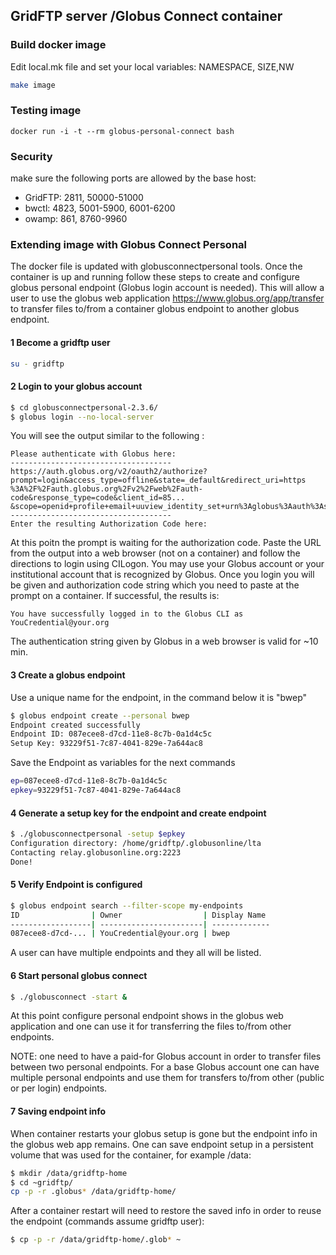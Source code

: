 ## GridFTP server /Globus Connect container

### Build docker image

Edit local.mk file  and set your local variables: NAMESPACE, SIZE,NW 

``` bash
make image
```

### Testing image
```
docker run -i -t --rm globus-personal-connect bash
```

### Security
make sure the following ports are allowed by the base host:
* GridFTP: 2811, 50000-51000 
* bwctl: 4823, 5001-5900, 6001-6200
* owamp: 861, 8760-9960

### Extending image with Globus Connect Personal 

The docker file is updated with globusconnectpersonal tools. 
Once the container is up and running  follow these steps to create and
configure globus personal endpoint (Globus login account is needed).
This will allow a user to use the globus web application https://www.globus.org/app/transfer
to transfer files to/from a container globus endpoint to another globus endpoint.

#### 1 Become a gridftp user
```bash
su - gridftp
```
#### 2 Login to your globus account
``` bash
$ cd globusconnectpersonal-2.3.6/
$ globus login --no-local-server
```
You will see the output similar to the following :
``` text
Please authenticate with Globus here:
------------------------------------
https://auth.globus.org/v2/oauth2/authorize?prompt=login&access_type=offline&state=_default&redirect_uri=https
%3A%2F%2Fauth.globus.org%2Fv2%2Fweb%2Fauth-code&response_type=code&client_id=85...
&scope=openid+profile+email+uuview_identity_set+urn%3Aglobus%3Aauth%3Ascope%3Atransfer.api.globus.org%3Aall
------------------------------------
Enter the resulting Authorization Code here:
```
At this poitn the prompt is waiting for the authorization code. 
Paste the URL from the output into a web browser (not on a container) and follow the directions
to login using CILogon. You may use your Globus account or your institutional
account that is recognized by Globus.  Once you login you will be given
and authorization code string which you need to paste at the prompt on a
container.  If successful, the results is:
``` text
You have successfully logged in to the Globus CLI as YouCredential@your.org
```

The authentication string given by Globus  in a web browser is valid for ~10 min.

#### 3 Create a globus endpoint

Use a unique name for the endpoint, in the command below it is "bwep"
``` bash
$ globus endpoint create --personal bwep
Endpoint created successfully
Endpoint ID: 087ecee8-d7cd-11e8-8c7b-0a1d4c5c
Setup Key: 93229f51-7c87-4041-829e-7a644ac8
```
Save the Endpoint as variables for the next commands

``` bash
ep=087ecee8-d7cd-11e8-8c7b-0a1d4c5c
epkey=93229f51-7c87-4041-829e-7a644ac8
```

#### 4 Generate a setup key for the endpoint and create endpoint

``` bash
$ ./globusconnectpersonal -setup $epkey
Configuration directory: /home/gridftp/.globusonline/lta
Contacting relay.globusonline.org:2223
Done!
```

#### 5 Verify Endpoint is configured

``` bash
$ globus endpoint search --filter-scope my-endpoints
ID                | Owner                  | Display Name 
------------------| -----------------------| -------------
087ecee8-d7cd-... | YouCredential@your.org | bwep
```
A user can have multiple endpoints and they all will be listed.

#### 6 Start personal globus connect

``` bash
$ ./globusconnect -start &
```

At this point configure personal endpoint shows in the globus  web application
and one can use it for transferring  the files to/from other endpoints.

NOTE: one need to have a paid-for Globus account in order to transfer files
between two personal endpoints. For a base Globus account one can  have
multiple  personal endpoints and use them for transfers to/from other (public
or per login) endpoints.

#### 7 Saving endpoint info

When container restarts your globus setup is gone but the endpoint info in the
globus web app remains. One can save endpoint setup in a persistent volume
that was used for the container, for example /data:

``` bash
$ mkdir /data/gridftp-home 
$ cd ~gridftp/
cp -p -r .globus* /data/gridftp-home/
```
After a container restart will need to restore the saved info
in order to reuse the endpoint (commands assume gridftp user):

``` bash
$ cp -p -r /data/gridftp-home/.glob* ~ 
```
